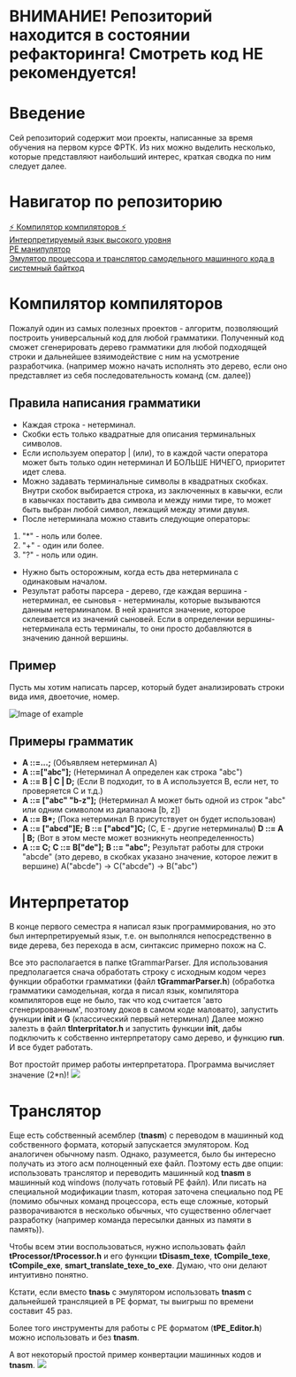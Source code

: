 # ВНИМАНИЕ! Репозиторий находится в состоянии рефакторинга! Смотреть код НЕ рекомендуется!

# Введение
Сей репозиторий содержит мои проекты, написанные за время обучения на первом курсе ФРТК.
Из них можно выделить несколько, которые представляют наибольший интерес, краткая сводка по ним следует далее.

# Навигатор по репозиторию
[:zap: Компилятор компиляторов :zap:](https://github.com/timattt/Programming-C-MIPT-timattt/blob/master/Programming%20Ded/tGrammarParser/tGrammarParserParser/tGrammarParserParser.h)  
[Интерпретируемый язык высокого уровня](https://github.com/timattt/Programming-C-MIPT-timattt/tree/master/Programming%20Ded/tGrammarParser)  
[PE манипулятор](https://github.com/timattt/Programming-C-MIPT-timattt/tree/master/Programming%20Ded/tPE_Editor)  
[Эмулятор процессора и транслятор самодельного машинного кода в системный байткод](https://github.com/timattt/Programming-C-MIPT-timattt/tree/master/Programming%20Ded/tProcessor)  

# Компилятор компиляторов
Пожалуй один из самых полезных проектов - алгоритм, позволяющий построить универсальный код для любой грамматики.
Полученный код сможет сгенерировать дерево грамматики для любой подходящей строки и дальнейшее взяимодействие с ним на усмотрение разработчика. (например можно начать исполнять это дерево, если оно представляет из себя последовательность команд (см. далее))

## Правила написания грамматики
- Каждая строка - нетерминал.
- Скобки есть только квадратные для описания терминальных символов.
- Если используем оператор | (или), то в каждой части оператора может быть только один нетерминал И БОЛЬШЕ НИЧЕГО,
приоритет идет слева.
- Можно задавать терминальные символы в квадратных скобках.
Внутри скобок выбирается строка, из заключенных в кавычки,
если в кавычках поставить два символа и между ними тире, то может быть выбран любой символ,
лежащий между этими двумя.
- После нетерминала можно ставить следующие операторы:
1. "*" - ноль или более.
2. "+" - один или более.
3. "?" - ноль или один.
- Нужно быть осторожным, когда есть два нетерминала с одинаковым началом.
- Результат работы парсера - дерево, где каждая вершина - нетерминал, ее сыновья - нетерминалы, которые вызываются данным нетерминалом.
В ней хранится значение, которое склеивается из значений сыновей. Если в определении вершины-нетерминала есть терминалы,
то они просто добавляются в значению данной вершины.

## Пример
Пусть мы хотим написать парсер, который будет анализировать строки вида имя, двоеточие, номер.

![Image of example](https://github.com/timattt/Programming-C-MIPT-timattt/blob/master/gram_example.png)

## Примеры грамматик
- __A ::=...;__  \(Объявляем нетерминал А)
- __A ::=["abc"];__  (Нетерминал А определен как строка "abc")
- __A ::= B | C | D;__  (Если B подходит, то в A используется B, если нет, то проверяется C и т.д.)
- __A ::= ["abc" "b-z"];__  (Нетерминал А может быть одной из строк "abc" или одним символом из диапазона [b, z])
- __А ::= B*;__  (Пока нетерминал B присутствует он будет использован)
- __A ::= ["abcd"]E;__
__B ::= ["abcd"]C;__ (C, E - другие нетерминалы)
__D ::= A | B;__ (Вот в этом месте может возникнуть неопределенность)
- __A ::= C;__
__C ::= B["de"];__
__B ::= "abc";__
Результат работы для строки "abcde" (это дерево, в скобках указано значение, которое лежит в вершине)
A("abcde") -> C("abcde") -> B("abc")

# Интерпретатор
В конце первого семестра я написал язык программирования, но это был интерпретируемый язык, т.е. он выполнялся непосредственно в виде дерева, без перехода в асм, синтаксис примерно похож на C.

Все это располагается в папке tGrammarParser.
Для использования предполагается снача обработать строку с исходным кодом через функции обработки грамматики (файл __tGrammarParser.h__) (обработка грамматики самодельная, когда я писал язык, компилятора компиляторов еще не было, так что код считается 'авто сгенерированным', поэтому доков в самом коде маловато),
запустить функции __init__ и __G__ (классический первый нетерминал)
Далее можно залезть в файл __tInterpritator.h__ и запустить функции __init__, дабы подключить к собственно интерпретатору само дерево, и функцию __run__. И все будет работать.

Вот простойт пример работы интерпретатора. Программа вычисляет значение (2*n)!
![](https://github.com/timattt/Programming-C-MIPT-timattt/blob/master/lang_example.png)

# Транслятор
Еще есть собственный асемблер (__tnasm__) с переводом в машинный код собственного формата, который запускается эмулятором. Код аналогичен обычному nasm. Однако, разумеется, было бы интересно получать из этого асм полноценный exe файл. Поэтому есть две опции: использовать транслятор и переводить машинный код __tnasm__ в машинный код windows (получать готовый PE файл). Или писать на специальной модификации tnasm, которая заточена специально под PE (помимо обычных команд процессора, есть еще сложные, который разворачиваются в несколько обычных, что существенно облегчает разработку (например команда пересылки данных из памяти в память)).

Чтобы всем этии воспользоваться, нужно использовать файл __tProcessor/tProcessor.h__ и его функции __tDisasm_texe__, __tCompile_texe__, __tCompile_exe__, __smart_translate_texe_to_exe__. Думаю, что они делают интуитивно понятно.

Кстати, если вместо __tnasь__ с эмулятором использовать __tnasm__ с дальнейшей трансляцией в PE формат, ты выигрыш по времени составит 45 раз.

Более того инструменты для работы с PE форматом (__tPE_Editor.h__) можно использовать и без __tnasm__.

А вот некоторый простой пример конвертации машинных кодов и __tnasm__. 
![](https://github.com/timattt/Programming-C-MIPT-timattt/blob/master/exe_example.jpg)

